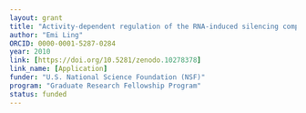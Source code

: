 ```yaml
---
layout: grant
title: "Activity-dependent regulation of the RNA-induced silencing complex in mammalian neurons"
author: "Emi Ling"
ORCID: 0000-0001-5287-0284
year: 2010
link: [https://doi.org/10.5281/zenodo.10278378]
link_name: [Application]
funder: "U.S. National Science Foundation (NSF)"
program: "Graduate Research Fellowship Program"
status: funded
---
```

